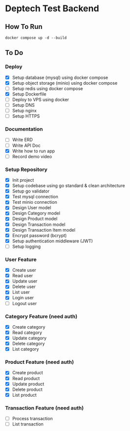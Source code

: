# Deptech Test Backend

## How To Run
```
docker compose up -d --build
```

## To Do

### Deploy
- [x] Setup database (mysql) using docker compose
- [x] Setup object storage (minio) using docker compose
- [ ] Setup redis using docker compose
- [x] Setup Dockerfile
- [ ] Deploy to VPS using docker
- [ ] Setup DNS
- [ ] Setup nginx
- [ ] Setup HTTPS

### Documentation
- [ ] Write ERD
- [ ] Write API Doc
- [x] Write how to run app
- [ ] Record demo video

### Setup Repository
- [x] Init project
- [x] Setup codebase using go standard & clean architecture
- [x] Setup go validator
- [x] Test mysql connection
- [x] Test minio connection
- [x] Design User model
- [x] Design Category model
- [x] Design Product model
- [x] Design Transaction model
- [x] Design Transaction Item model
- [x] Encrypt password (bcrypt)
- [x] Setup authentication middleware (JWT)
- [ ] Setup logging

### User Feature
- [x] Create user
- [x] Read user
- [x] Update user
- [x] Delete user
- [x] List user
- [x] Login user
- [ ] Logout user

### Category Feature (need auth)
- [x] Create category
- [x] Read category
- [x] Update category
- [x] Delete category
- [x] List category

### Product Feature (need auth)
- [x] Create product
- [x] Read product
- [x] Update product
- [x] Delete product
- [x] List product

### Transaction Feature (need auth)
- [ ] Process transaction
- [ ] List transaction
